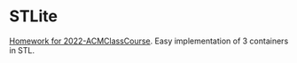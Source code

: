 # STLite
[Homework for 2022-ACMClassCourse](https://github.com/ACMClassCourse-2022/STLite_ACM). Easy implementation of 3 containers in STL.
